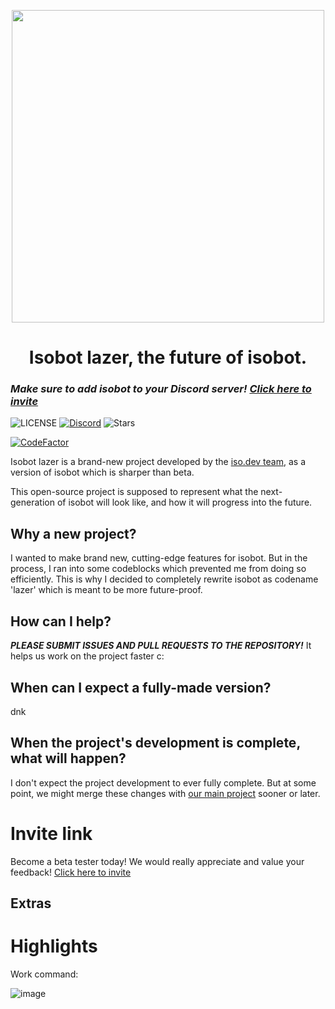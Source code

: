 <p align="center">
  <img width="500px" src="https://github.com/PyBotDevs/isobot-resources/blob/base/lazer/icons/grey-transparent.png?raw=true">
</p>

<h1 align='center'>Isobot lazer, the future of isobot.</h1>

### ***Make sure to add isobot to your Discord server! [Click here to invite](https://discord.com/api/oauth2/authorize?client_id=953278050135588905&permissions=8&scope=applications.commands%20bot)***

![LICENSE](https://img.shields.io/github/license/notsniped/isobot-lazer?style=for-the-badge)
[![Discord](https://img.shields.io/discord/880409977074888714?color=%235865F2&label=Discord&logo=discord&logoColor=%23fffz&style=for-the-badge)](https://discord.gg/b5pz8T6Yjr)
![Stars](https://img.shields.io/github/stars/notsniped/isobot-lazer?style=for-the-badge)

[![CodeFactor](https://www.codefactor.io/repository/github/pybotdevs/isobot-lazer/badge)](https://www.codefactor.io/repository/github/pybotdevs/isobot-lazer)

Isobot lazer is a brand-new project developed by the [iso.dev team](https://github.com/PyBotDevs), as a version of isobot which is sharper than beta.

This open-source project is supposed to represent what the next-generation of isobot will look like, and how it will progress into the future.

## Why a new project?
I wanted to make brand new, cutting-edge features for isobot. But in the process, I ran into some codeblocks which prevented me from doing so efficiently. This is why I decided to completely rewrite isobot as codename 'lazer' which is meant to be more future-proof.

## How can I help?
***PLEASE SUBMIT ISSUES AND PULL REQUESTS TO THE REPOSITORY!*** It helps us work on the project faster c:

## When can I expect a fully-made version?
dnk

## When the project's development is complete, what will happen?
I don't expect the project development to ever fully complete. But at some point, we might merge these changes with [our main project](https://github.com/PyBotDevs/isobot-python) sooner or later.

# Invite link
Become a beta tester today! We would really appreciate and value your feedback! [Click here to invite](https://discord.com/api/oauth2/authorize?client_id=953278050135588905&permissions=8&scope=applications.commands%20bot)

## Extras
# Highlights
Work command:

![image](https://user-images.githubusercontent.com/72265661/170833960-7ce1acdf-7dc6-4933-8969-144ed2d57a93.png)
